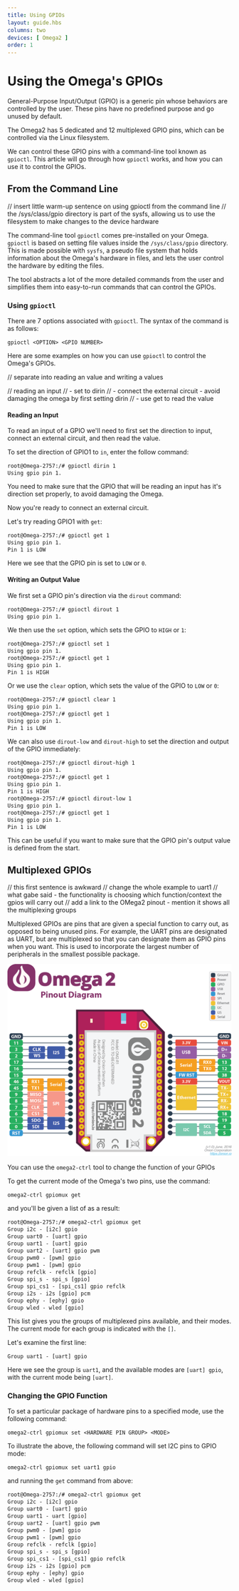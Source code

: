 ```yaml
---
title: Using GPIOs
layout: guide.hbs
columns: two
devices: [ Omega2 ]
order: 1
---
```


# Using the Omega's GPIOs

General-Purpose Input/Output (GPIO) is a generic pin whose behaviors are controlled by the user. These pins have no predefined purpose and go unused by default.

The Omega2 has 5 dedicated and 12 multiplexed GPIO pins, which can be controlled via the Linux filesystem.

We can control these GPIO pins with a command-line tool known as `gpioctl`. This article will go through how `gpioctl` works, and how you can use it to control the GPIOs.




## From the Command Line

// insert little warm-up sentence on using gpioctl from the command line
// the /sys/class/gpio directory is part of the sysfs, allowing us to use the filesystem to make changes to the device hardware

The command-line tool `gpioctl` comes pre-installed on your Omega. `gpioctl` is based on setting file values inside the `/sys/class/gpio` directory. This is made possible with `sysfs`, a pseudo file system that holds information about the Omega's hardware in files, and lets the user control the hardware by editing the files.


The tool abstracts a lot of the more detailed commands from the user and simplifies them into easy-to-run commands that can control the GPIOs.



### Using `gpioctl`

There are 7 options associated with `gpioctl`. The syntax of the command is as follows:

```
gpioctl <OPTION> <GPIO NUMBER>
```


Here are some examples on how you can use `gpioctl` to control the Omega's GPIOs.



// separate into reading an value and writing a values

// reading an input
//  - set to dirin
//  - connect the external circuit - avoid damaging the omega by first setting dirin
//  - use get to read the value


#### Reading an Input

To read an input of a GPIO we'll need to first set the direction to input, connect an external circuit, and then read the value.

To set the direction of GPIO1 to `in`, enter the follow command:


```
root@Omega-2757:/# gpioctl dirin 1
Using gpio pin 1.
```

You need to make sure that the GPIO that will be reading an input has it's direction set properly, to avoid damaging the Omega.


Now you're ready to connect an external circuit.

Let's try reading GPIO1 with `get`:

```
root@Omega-2757:/# gpioctl get 1
Using gpio pin 1.
Pin 1 is LOW
```

Here we see that the GPIO pin is set to `LOW` or `0`.


#### Writing an Output Value

We first set a GPIO pin's direction via the `dirout` command:

```
root@Omega-2757:/# gpioctl dirout 1
Using gpio pin 1.
```


We then use the `set` option, which sets the GPIO to `HIGH` or `1`:

```
root@Omega-2757:/# gpioctl set 1
Using gpio pin 1.
root@Omega-2757:/# gpioctl get 1
Using gpio pin 1.
Pin 1 is HIGH
```


Or we use the `clear` option, which sets the value of the GPIO to `LOW` or `0`:

```
root@Omega-2757:/# gpioctl clear 1
Using gpio pin 1.
root@Omega-2757:/# gpioctl get 1
Using gpio pin 1.
Pin 1 is LOW
```



We can also use `dirout-low` and `dirout-high` to set the direction and output of the GPIO immediately:

```
root@Omega-2757:/# gpioctl dirout-high 1
Using gpio pin 1.
root@Omega-2757:/# gpioctl get 1
Using gpio pin 1.
Pin 1 is HIGH
root@Omega-2757:/# gpioctl dirout-low 1
Using gpio pin 1.
root@Omega-2757:/# gpioctl get 1
Using gpio pin 1.
Pin 1 is LOW
```

This can be useful if you want to make sure that the GPIO pin's output value is defined from the start.


## Multiplexed GPIOs

[//]: # (brief explanation of multiplexing)

// this first sentence is awkward
// change the whole example to uart1
// what gabe said - the functionality is choosing which function/context the gpios will carry out
// add a link to the OMega2 pinout - mention it shows all the multiplexing groups

Multiplexed GPIOs are pins that are given a special function to carry out, as opposed to being unused pins. For example, the UART pins are designated as UART, but are multiplexed so that you can designate them as GPIO pins when you want. This is used to incorporate the largest number of peripherals in the smallest possible package.

![omega2-pinout-diagram](../Hardware-Overview/img/Omega-2-pinout-diagram.png)

You can use the `omega2-ctrl` tool to change the function of your GPIOs


To get the current mode of the Omega's two pins, use the command:

```
omega2-ctrl gpiomux get
```

and you'll be given a list of as a result:

```
root@Omega-2757:/# omega2-ctrl gpiomux get
Group i2c - [i2c] gpio
Group uart0 - [uart] gpio
Group uart1 - [uart] gpio
Group uart2 - [uart] gpio pwm
Group pwm0 - [pwm] gpio
Group pwm1 - [pwm] gpio
Group refclk - refclk [gpio]
Group spi_s - spi_s [gpio]
Group spi_cs1 - [spi_cs1] gpio refclk
Group i2s - i2s [gpio] pcm
Group ephy - [ephy] gpio
Group wled - wled [gpio]
```

This list gives you the groups of multiplexed pins available, and their modes. The current mode for each group is indicated with the `[]`.

Let's examine the first line:

```
Group uart1 - [uart] gpio
```

Here we see the group is `uart1`, and the available modes are `[uart] gpio`, with the current mode being `[uart]`.

### Changing the GPIO Function

To set a particular package of hardware pins to a specified mode, use the following command:

```
omega2-ctrl gpiomux set <HARDWARE PIN GROUP> <MODE>
```

To illustrate the above, the following command will set I2C pins to GPIO mode:

```
omega2-ctrl gpiomux set uart1 gpio
```

and running the `get` command from above:

```
root@Omega-2757:/# omega2-ctrl gpiomux get
Group i2c - [i2c] gpio
Group uart0 - [uart] gpio
Group uart1 - uart [gpio]
Group uart2 - [uart] gpio pwm
Group pwm0 - [pwm] gpio
Group pwm1 - [pwm] gpio
Group refclk - refclk [gpio]
Group spi_s - spi_s [gpio]
Group spi_cs1 - [spi_cs1] gpio refclk
Group i2s - i2s [gpio] pcm
Group ephy - [ephy] gpio
Group wled - wled [gpio]
```
